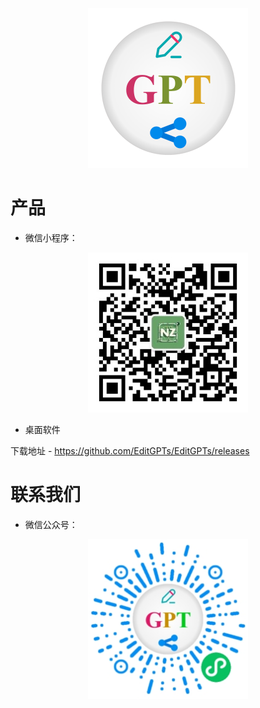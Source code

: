 <p align="center">
  <img width="256" src="https://github.com/EditGPTs/.github/blob/main/logo.png" />
</p>

# 产品

- 微信小程序：
<p align="center">
  <img width="256" src="https://github.com/EditGPTs/.github/blob/main/gh_40ff686ad843_258.jpg" />
</p>

- 桌面软件

下载地址 - https://github.com/EditGPTs/EditGPTs/releases 

# 联系我们

- 微信公众号：

<p align="center">
  <img width="256" src="https://github.com/EditGPTs/.github/blob/main/gh_d336e4959b7d_258.jpg" />
</p>
